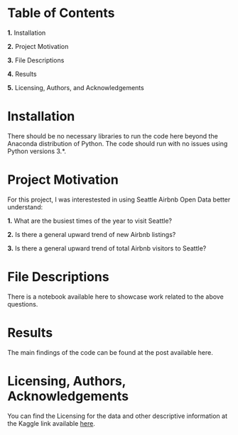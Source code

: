 Table of Contents
====

**1.** Installation

**2.** Project Motivation

**3.** File Descriptions

**4.** Results

**5.** Licensing, Authors, and Acknowledgements

Installation
====

There should be no necessary libraries to run the code here beyond the Anaconda distribution of Python. The code should run with no issues using Python versions 3.*.

Project Motivation
====

For this project, I was interestested in using Seattle Airbnb Open Data better understand:

**1.** What are the busiest times of the year to visit Seattle?

**2.** Is there a general upward trend of new Airbnb listings?

**3.** Is there a general upward trend of total Airbnb visitors to Seattle?

File Descriptions
====

There is a notebook available here to showcase work related to the above questions.


Results
====

The main findings of the code can be found at the post available here.

Licensing, Authors, Acknowledgements
====

You can find the Licensing for the data and other descriptive information at the Kaggle link available [here](https://www.kaggle.com/datasets/airbnb/seattle?resource=download&select=listings.csv).
